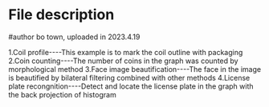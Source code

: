 # File description

#author bo town, uploaded in 2023.4.19

1.Coil profile----This example is to mark the coil outline with packaging
2.Coin counting----The number of coins in the graph was counted by morphological method
3.Face image beautification----The face in the image is beautified by bilateral filtering combined with other methods
4.License plate recongnition----Detect and locate the license plate in the graph with the back projection of histogram
